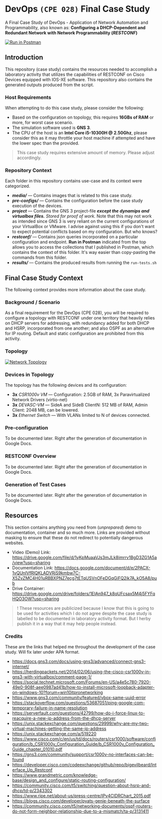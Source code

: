 # DevOps `(CPE 028)` Final Case Study

A Final Case Study of DevOps - Application of Network Automation and Programmability, also known as: **Configuring a DHCP-Dependent and Redundant Network with Network Programmability (*RESTCONF*)**

[![Run in Postman](https://run.pstmn.io/button.svg)](https://god.gw.postman.com/run-collection/15624637-ec62310f-f31c-41b4-80af-ac431ffe342e?action=collection%2Ffork&collection-url=entityId%3D15624637-ec62310f-f31c-41b4-80af-ac431ffe342e%26entityType%3Dcollection%26workspaceId%3D1749f222-a6e9-422b-96ef-5fdd04dfd9f5)

## Introduction

This repository (case study) contains the resources needed to accomplish a laboratory activity that utilizes the capabilities of RESTCONF on Cisco Devices equipped with IOS-XE software. This repository also contains the generated outputs produced from the script.

### Host Requirements

When attempting to do this case study, please consider the following:

- Based on the configuration on topology, this requires **16GBs of RAM** or more, for worst case scenario.
- The simulation software used is **GNS 3**.
- The CPU of the host is an **Intel Core i5-10300H @ 2.50Ghz**, please consider this as it may throttle your host machine if attempted and have the lower spec than the provided.

> This case study requires extensive amount of memory. Please adjust accordingly.

### Repository Context

Each folder in this repository contains use-case and its context were categorized.

- ***media/*** — Contains images that is related to this case study.
- ***pre-configs/*** — Contains the configuration before the case study execution of the devices.
- ***project*** — Contains the GNS 3 project-file ***except the dynamips and virtualbox files.*** *Stored for proof of work.* Note that this may not work as intended since GNS 3 is very reliant on the current configurations of your VirtualBox or VMware. I advise against using this if you don't want to expect potential conflicts based on my configuration. But who knows?
- ***restconf/*** — Contains json queries incorporated on a particular configuration and endpoint. **Run in Postman** indicated from the top allows you to access the collections that I published in Postman, which contains the context of this folder. It's way easier than copy-pasting the commands from this folder.
- ***results/*** — Contains the produced results from running the `run-tests.sh`

## Final Case Study Context

The following context provides more information about the case study.

### Background / Scenario

As a final requirement for the DevOps (CPE 028), you will be required to configure a topology with RESTCONF under one territory that heavily relies on DHCP servers for addressing, with redundancy added for both DHCP and HSRP, incorporated from one another; and also OSPF as an alternative for IP routing. Default and static configuration are prohibited from this activity.

### Topology

[![Network Topology](https://github.com/CodexLink/devops_final_case_study/blob/latest/media/network_topology.png)](https://github.com/CodexLink/devops_final_case_study)

### Devices in Topology

The topology has the following devices and its configuration:

- **3x** *CSR1000v VM* — Configuration: 2.5GB of RAM, 3x Paravirtualized Network Drivers (virtio-net)
- **3x** *DEVASC-VM* — SideA and SideB ClientN: 512 MB of RAM, Admin Client: 2048 MB, can be lowered.
- **3x** *Ethernet Switch* — With VLANs limited to N of devices connected.

### Pre-configuration

To be documented later. Right after the generation of documentation in Google Docs.

### RESTCONF Overview

To be documented later. Right after the generation of documentation in Google Docs.

### Generation of Test Cases

To be documented later. Right after the generation of documentation in Google Docs.

## Resources

This section contains anything you need from (*unprepared*) demo to documentation, container and so much more. Links are provided without masking to ensure that these do not redirect to potentially dangerous websites.

- Video (Demo) Link: <https://drive.google.com/file/d/1yKpMuaaVJs3mJLk8imrrv1BgD3ZG1A5a/view?usp=sharing>
- Documentation Link: <https://docs.google.com/document/d/e/2PACX-1vQUnIVfRlQKLADVRjS9kmbw7C-X5ZvZMC4H01uRBBXPNZ7ecg7tETqUSVnOFeDGqGiFQ2ik7A_kO5A8/pub>
- Drive Container: <https://drive.google.com/drive/folders/1ElAn947_k8qUFcsax5M4j5FYFqHQO3OW?usp=sharing>

> ! These resources are publicized because I know that this is going to be used for activities which I do not agree despite the case study is labelled to be documented in laboratory activity format. But I herby publish it in a way that it may help people instead.

### Credits

These are the links that helped me throughout the development of the case study. Will fix later under APA format.

- https://docs.gns3.com/docs/using-gns3/advanced/connect-gns3-internet/
- https://herdingpackets.net/2014/02/06/using-the-cisco-csr1000v-in-gns3-with-virtualbox/comment-page-1/
- https://social.technet.microsoft.com/Forums/en-US/a4e5c780-7920-49e0-908f-aee0987ad41b/how-to-install-microsoft-loopback-adapter-on-windows-10?forum=win10itpronetworking
- https://www.gns3.com/community/featured/vbox-same-uuid-error
- https://stackoverflow.com/questions/53687051/ping-google-com-temporary-failure-in-name-resolution
- https://serverfault.com/questions/42799/how-do-i-force-linux-to-reacquire-a-new-ip-address-from-the-dhcp-server
- https://unix.stackexchange.com/questions/29999/why-are-my-two-virtual-machines-getting-the-same-ip-address
- https://unix.stackexchange.com/a/519220
- https://www.cisco.com/c/en/us/td/docs/routers/csr1000/software/configuration/b_CSR1000v_Configuration_Guide/b_CSR1000v_Configuration_Guide_chapter_01010.pdf
- https://gns3.com/community/support/csr1000v-no-interfaces-can-be-found
- https://developer.cisco.com/codeexchange/github/repo/bigevilbeard/Interface_Up_Restconf
- https://www.grandmetric.com/knowledge-base/design_and_configure/static-routing-configuration/
- https://community.cisco.com/t5/switching/question-about-hsrp-and-dhcp/td-p/2343302
- https://www.ripe.net/about-us/press-centre/IPv4CIDRChart_2015.pdf
- https://blogs.cisco.com/developer/pyats-genie-beneath-the-surface
- https://community.cisco.com/t5/networking-documents/ospf-routers-do-not-form-neighbor-relationship-due-to-a-mismatch/ta-p/3131411
